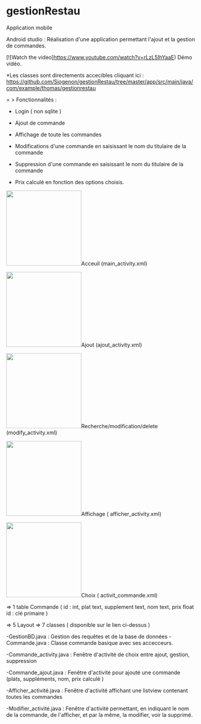 # gestionRestau
Application mobile 

Android studio : Réalisation d'une application permettant l'ajout et la gestion de commandes.

[![Watch the video]https://www.youtube.com/watch?v=rLzL5IhYaaE) Démo vidéo.


*Les classes sont directements accecibles cliquant ici :
https://github.com/Siogenon/gestionRestau/tree/master/app/src/main/java/com/example/thomas/gestionrestau 


= > Fonctionnalités :

- Login ( non sqlite ) 

- Ajout de commande 

- Affichage de toute les commandes 

- Modifications d'une commande en saisissant le nom du titulaire de la commande

- Suppression  d'une commande en saisissant le nom du titulaire de la commande

- Prix calculé en fonction des options choisis.


<img height="200" src = http://image.noelshack.com/fichiers/2018/23/4/1528352640-acceuil.png />Acceuil (main_activity.xml)


<img height="200" src = http://image.noelshack.com/fichiers/2018/23/4/1528352644-ajout.png />Ajout (ajout_activity.xml)


<img height="200" src = http://image.noelshack.com/fichiers/2018/23/4/1528352644-recherchemodifsupp.png />Recherche/modification/delete (modify_activity.xml)


<img height="200" src = http://image.noelshack.com/fichiers/2018/23/4/1528352645-afficher.png />Affichage ( afficher_activity.xml)


<img height="200" src =  http://image.noelshack.com/fichiers/2018/23/4/1528352640-choix.png />Choix ( activit_commande.xml)





=> 1 table 
Commande ( id : int, plat text, supplement text, nom text, prix float
   id : clé primaire ) 

=> 5 Layout 
=> 7 classes ( disponible sur le lien ci-dessus ) 


-GestionBD.java : Gestion des requêtes et de la base de données
-Commande.java : Classe commande basique avec ses accecceurs.

-Commande_activity.java : Fenêtre d'activité de choix entre ajout, gestion, suppression

-Commande_ajout.java : Fenêtre d'activité pour ajouté une commande (plats, suppléments, nom, prix calculé )

-Afficher_activité.java : Fenêtre d'activité affichant une listview contenant toutes les commandes 

-Modifier_activité.java : Fenêtre d'activité permettant, en indiquant le nom de la commande, de l'afficher, et par la même, la modifier, voir la supprimé.





